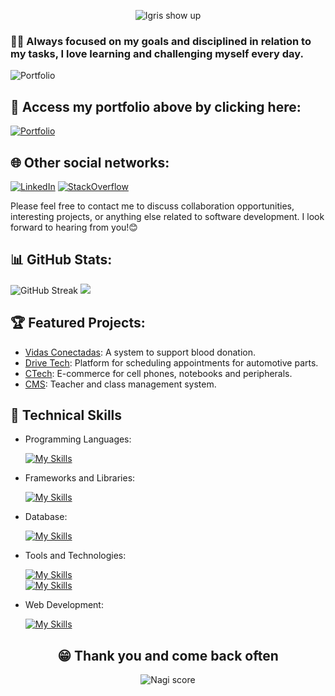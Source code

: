 
<div align="center">
  
  ![Igris show up](https://github.com/user-attachments/assets/71650646-b0b4-4b71-9858-3124d44389e8) 
</div>

### 👨‍💻 Always focused on my goals and disciplined in relation to my tasks, I love learning and challenging myself every day.


![Portfolio](https://github.com/user-attachments/assets/6dee6f7f-dbd7-4100-a79f-f5f3a9cbb13b)
## 📑 Access my portfolio above by clicking here: 
[![Portfolio](https://img.shields.io/badge/Portfolio-20B2AA?style=for-the-badge)](https://danielcorte.github.io/projeto-portfolio/)

## 🌐 Other social networks:
[![LinkedIn](https://img.shields.io/badge/LinkedIn-0077B5?style=for-the-badge&logo=linkedin&logoColor=white)](http://linkedin.com/in/daniel-corte-1200b0224)
[![StackOverflow](https://img.shields.io/badge/stack%20overflow-FE7A16?logo=stack-overflow&logoColor=white&style=for-the-badge)](https://pt.stackoverflow.com/users/320601/daniel-corte)

Please feel free to contact me to discuss collaboration opportunities, interesting projects, or anything else related to software development. I look forward to hearing from you!😊
## 📊 GitHub Stats:

![GitHub Streak](https://nirzak-streak-stats.vercel.app/?user=danielcorte&card_width=400&card_height=210&theme=dark&hide_border=true)
![](https://github-readme-stats.vercel.app/api?username=danielcorte&card_width=370&card_height=210&theme=dark&hide_border=true&include_all_commits=true&count_private=true)

## 🏆 Featured Projects: 

- [Vidas Conectadas](https://github.com/vidas-conectadas): A system to support blood donation.
- [Drive Tech](https://github.com/drivetech-dev): Platform for scheduling appointments for automotive parts.
- [CTech](https://github.com/drivetech-dev): E-commerce for cell phones, notebooks and peripherals.
- [CMS](https://github.com/class-management-system): Teacher and class management system.

## 🚀 Technical Skills

- Programming Languages:
  
    [![My Skills](https://skillicons.dev/icons?i=java,javascript,python)](https://skillicons.dev)
- Frameworks and Libraries:
  
    [![My Skills](https://skillicons.dev/icons?i=spring,react,django)](https://skillicons.dev)
- Database:
  
    [![My Skills](https://skillicons.dev/icons?i=mysql,mongo,postgresql)](https://skillicons.dev)
- Tools and Technologies:
  
    [![My Skills](https://skillicons.dev/icons?i=git,vscode,docker)](https://skillicons.dev)<br/>
    [![My Skills](https://skillicons.dev/icons?i=figma,postman,idea)](https://skillicons.dev)
- Web Development:
  
    [![My Skills](https://skillicons.dev/icons?i=php,html,css,tailwind)](https://skillicons.dev)

<div align="center">
  <h2>😁 Thank you and come back often</h2>
  
  ![Nagi score](https://github.com/user-attachments/assets/81057525-73b7-4db6-80e4-d4190cc159b9)
</div>


